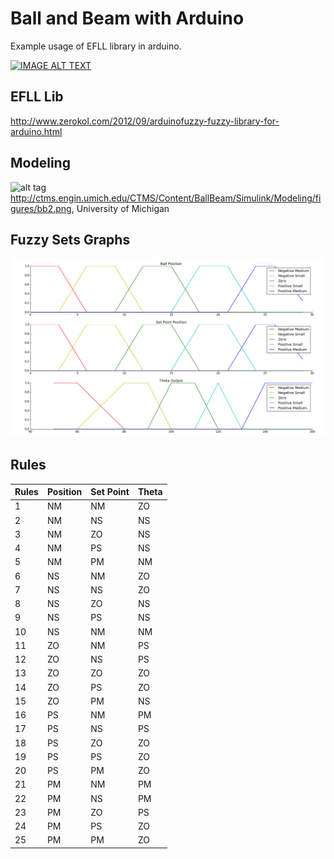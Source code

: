 # Ball and Beam with Arduino
Example usage of EFLL library in arduino.

[![IMAGE ALT TEXT](http://img.youtube.com/vi/C3p71DaqUcc/0.jpg)](http://www.youtube.com/watch?v=C3p71DaqUcc "Ball and Beam")

## EFLL Lib
http://www.zerokol.com/2012/09/arduinofuzzy-fuzzy-library-for-arduino.html

## Modeling
![alt tag](http://ctms.engin.umich.edu/CTMS/Content/BallBeam/Simulink/Modeling/figures/bb2.png)
http://ctms.engin.umich.edu/CTMS/Content/BallBeam/Simulink/Modeling/figures/bb2.png, University of Michigan

## Fuzzy Sets Graphs
![alt tag](https://raw.githubusercontent.com/hugomarquez/ball_and_beam/master/graphs/fuzzy_sets.png)

## Rules
| Rules | Position | Set Point | Theta |
|-------|----------|-----------|-------|
| 1     | NM       | NM        | ZO    |
| 2     | NM       | NS        | NS    |
| 3     | NM       | ZO        | NS    |
| 4     | NM       | PS        | NS    |
| 5     | NM       | PM        | NM    |
| 6     | NS       | NM        | ZO    |
| 7     | NS       | NS        | ZO    |
| 8     | NS       | ZO        | NS    |
| 9     | NS       | PS        | NS    |
| 10    | NS       | NM        | NM    |
| 11    | ZO       | NM        | PS    |
| 12    | ZO       | NS        | PS    |
| 13    | ZO       | ZO        | ZO    |
| 14    | ZO       | PS        | ZO    |
| 15    | ZO       | PM        | NS    |
| 16    | PS       | NM        | PM    |
| 17    | PS       | NS        | PS    |
| 18    | PS       | ZO        | ZO    |
| 19    | PS       | PS        | ZO    |
| 20    | PS       | PM        | ZO    |
| 21    | PM       | NM        | PM    |
| 22    | PM       | NS        | PM    |
| 23    | PM       | ZO        | PS    |
| 24    | PM       | PS        | ZO    |
| 25    | PM       | PM        | ZO    |
